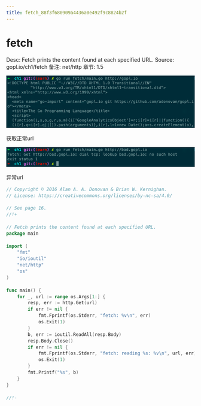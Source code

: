 ```yaml
---
title: fetch_88f3f680909a4436a0e492f9c8824b2f
---
```


# fetch

Desc: Fetch prints the content found at each specified URL.
Source: gopl.io/ch1/fetch
备注: net/http
章节: 1.5

![](assets/eea06431c8136f322645c39b0843b380.png)

获取正常url

![](assets/a140b2fbfaaefe9d6495371b629a4236.png)

异常url

```go
// Copyright © 2016 Alan A. A. Donovan & Brian W. Kernighan.
// License: https://creativecommons.org/licenses/by-nc-sa/4.0/

// See page 16.
//!+

// Fetch prints the content found at each specified URL.
package main

import (
	"fmt"
	"io/ioutil"
	"net/http"
	"os"
)

func main() {
	for _, url := range os.Args[1:] {
		resp, err := http.Get(url)
		if err != nil {
			fmt.Fprintf(os.Stderr, "fetch: %v\n", err)
			os.Exit(1)
		}
		b, err := ioutil.ReadAll(resp.Body)
		resp.Body.Close()
		if err != nil {
			fmt.Fprintf(os.Stderr, "fetch: reading %s: %v\n", url, err)
			os.Exit(1)
		}
		fmt.Printf("%s", b)
	}
}

//!-
```